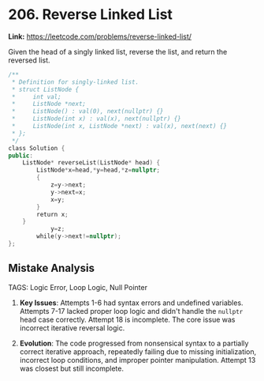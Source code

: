 # 206. Reverse Linked List

**Link:** https://leetcode.com/problems/reverse-linked-list/

Given the head of a singly linked list, reverse the list, and return the reversed list.

```cpp
/**
 * Definition for singly-linked list.
 * struct ListNode {
 *     int val;
 *     ListNode *next;
 *     ListNode() : val(0), next(nullptr) {}
 *     ListNode(int x) : val(x), next(nullptr) {}
 *     ListNode(int x, ListNode *next) : val(x), next(next) {}
 * };
 */
class Solution {
public:
    ListNode* reverseList(ListNode* head) {
        ListNode*x=head,*y=head,*z=nullptr;
        {
            z=y->next;
            y->next=x;
            x=y;
        }
        return x;
    }
            y=z;
        while(y->next!=nullptr); 
};
```

## Mistake Analysis

TAGS: Logic Error, Loop Logic, Null Pointer

1. **Key Issues**: Attempts 1-6 had syntax errors and undefined variables. Attempts 7-17 lacked proper loop logic and didn't handle the `nullptr` head case correctly. Attempt 18 is incomplete.  The core issue was incorrect iterative reversal logic.

2. **Evolution**: The code progressed from nonsensical syntax to a partially correct iterative approach, repeatedly failing due to missing initialization, incorrect loop conditions, and improper pointer manipulation.  Attempt 13 was closest but still incomplete.

